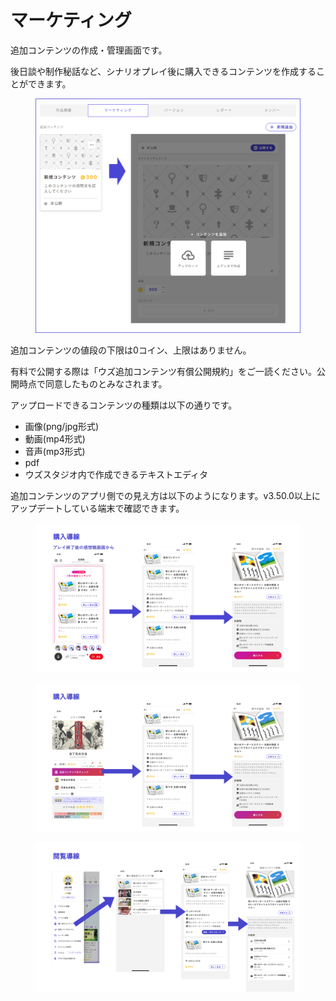 # マーケティング

追加コンテンツの作成・管理画面です。

後日談や制作秘話など、シナリオプレイ後に購入できるコンテンツを作成することができます。

<figure><img src="../.gitbook/assets/image (3) (1) (1).png" alt=""><figcaption></figcaption></figure>

追加コンテンツの値段の下限は0コイン、上限はありません。

有料で公開する際は「ウズ追加コンテンツ有償公開規約」をご一読ください。公開時点で同意したものとみなされます。



アップロードできるコンテンツの種類は以下の通りです。

* 画像(png/jpg形式)
* 動画(mp4形式)
* 音声(mp3形式)
* pdf
* ウズスタジオ内で作成できるテキストエディタ



追加コンテンツのアプリ側での見え方は以下のようになります。v3.50.0以上にアップデートしている端末で確認できます。

<figure><img src="../.gitbook/assets/image (70).png" alt=""><figcaption></figcaption></figure>

<figure><img src="../.gitbook/assets/image (74).png" alt=""><figcaption></figcaption></figure>

<figure><img src="../.gitbook/assets/image (75).png" alt=""><figcaption></figcaption></figure>
